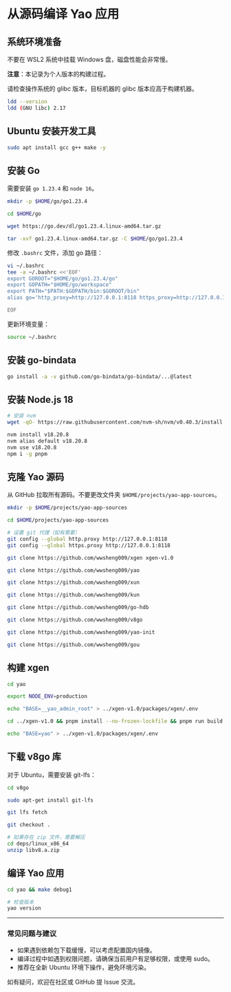# 从源码编译 Yao 应用

## 系统环境准备

不要在 WSL2 系统中挂载 Windows 盘，磁盘性能会非常慢。

**注意**：本记录为个人版本的构建过程。

请检查操作系统的 glibc 版本，目标机器的 glibc 版本应高于构建机器。

```sh
ldd --version
ldd (GNU libc) 2.17
```

## Ubuntu 安装开发工具

```sh
sudo apt install gcc g++ make -y
```

## 安装 Go

需要安装 `go 1.23.4` 和 `node 16`。

```sh
mkdir -p $HOME/go/go1.23.4

cd $HOME/go

wget https://go.dev/dl/go1.23.4.linux-amd64.tar.gz

tar -xvf go1.23.4.linux-amd64.tar.gz -C $HOME/go/go1.23.4
```

修改 `.bashrc` 文件，添加 go 路径：

```sh
vi ~/.bashrc
tee -a ~/.bashrc <<'EOF'
export GOROOT="$HOME/go/go1.23.4/go"
export GOPATH="$HOME/go/workspace"
export PATH="$PATH:$GOPATH/bin:$GOROOT/bin"
alias go='http_proxy=http://127.0.0.1:8118 https_proxy=http://127.0.0.1:8118 no_proxy=localhost,127.0.0.0/8,::1 go'

EOF
```

更新环境变量：

```sh
source ~/.bashrc
```

## 安装 go-bindata

```sh
go install -a -v github.com/go-bindata/go-bindata/...@latest
```

## 安装 Node.js 18

```sh
# 安装 nvm
wget -qO- https://raw.githubusercontent.com/nvm-sh/nvm/v0.40.3/install.sh | bash

nvm install v18.20.8
nvm alias default v18.20.8
nvm use v18.20.8
npm i -g pnpm
```

## 克隆 Yao 源码

从 GitHub 拉取所有源码。不要更改文件夹 `$HOME/projects/yao-app-sources`。

```sh
mkdir -p $HOME/projects/yao-app-sources

cd $HOME/projects/yao-app-sources

# 设置 git 代理（如有需要）
git config --global http.proxy http://127.0.0.1:8118
git config --global https.proxy http://127.0.0.1:8118

git clone https://github.com/wwsheng009/xgen xgen-v1.0

git clone https://github.com/wwsheng009/yao

git clone https://github.com/wwsheng009/xun

git clone https://github.com/wwsheng009/kun

git clone https://github.com/wwsheng009/go-hdb

git clone https://github.com/wwsheng009/v8go

git clone https://github.com/wwsheng009/yao-init

git clone https://github.com/wwsheng009/gou
```

## 构建 xgen

```sh
cd yao

export NODE_ENV=production

echo "BASE=__yao_admin_root" > ../xgen-v1.0/packages/xgen/.env

cd ../xgen-v1.0 && pnpm install --no-frozen-lockfile && pnpm run build

echo "BASE=yao" > ../xgen-v1.0/packages/xgen/.env
```

## 下载 v8go 库

对于 Ubuntu，需要安装 git-lfs：

```sh
cd v8go

sudo apt-get install git-lfs

git lfs fetch

git checkout .

# 如果存在 zip 文件，需要解压
cd deps/linux_x86_64
unzip libv8.a.zip
```

## 编译 Yao 应用

```sh
cd yao && make debug1

# 检查版本
yao version
```

---

### 常见问题与建议

- 如果遇到依赖包下载缓慢，可以考虑配置国内镜像。
- 编译过程中如遇到权限问题，请确保当前用户有足够权限，或使用 sudo。
- 推荐在全新 Ubuntu 环境下操作，避免环境污染。

如有疑问，欢迎在社区或 GitHub 提 Issue 交流。
